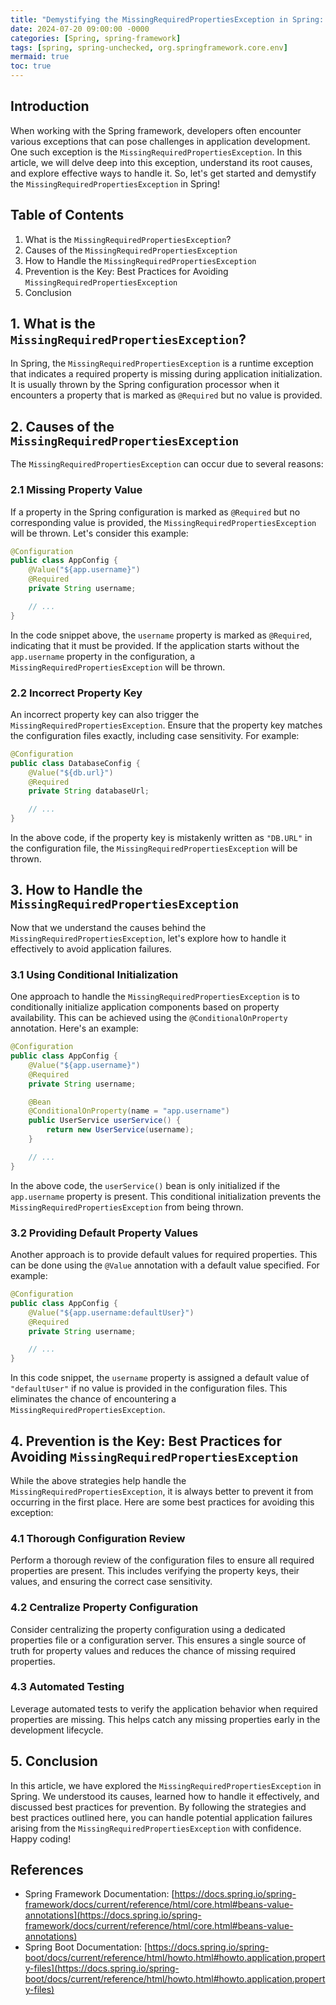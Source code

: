 ```yaml
---
title: "Demystifying the MissingRequiredPropertiesException in Spring: A Comprehensive Guide"
date: 2024-07-20 09:00:00 -0000
categories: [Spring, spring-framework]
tags: [spring, spring-unchecked, org.springframework.core.env]
mermaid: true
toc: true
---
```



## Introduction
When working with the Spring framework, developers often encounter various exceptions that can pose challenges in application development. One such exception is the `MissingRequiredPropertiesException`. In this article, we will delve deep into this exception, understand its root causes, and explore effective ways to handle it. So, let's get started and demystify the `MissingRequiredPropertiesException` in Spring!

## Table of Contents
1. What is the `MissingRequiredPropertiesException`?
2. Causes of the `MissingRequiredPropertiesException`
3. How to Handle the `MissingRequiredPropertiesException`
4. Prevention is the Key: Best Practices for Avoiding `MissingRequiredPropertiesException`
5. Conclusion

## 1. What is the `MissingRequiredPropertiesException`?
In Spring, the `MissingRequiredPropertiesException` is a runtime exception that indicates a required property is missing during application initialization. It is usually thrown by the Spring configuration processor when it encounters a property that is marked as `@Required` but no value is provided.

## 2. Causes of the `MissingRequiredPropertiesException`
The `MissingRequiredPropertiesException` can occur due to several reasons:

### 2.1 Missing Property Value
If a property in the Spring configuration is marked as `@Required` but no corresponding value is provided, the `MissingRequiredPropertiesException` will be thrown. Let's consider this example:

```java
@Configuration
public class AppConfig {
    @Value("${app.username}")
    @Required
    private String username;

    // ...
}
```
In the code snippet above, the `username` property is marked as `@Required`, indicating that it must be provided. If the application starts without the `app.username` property in the configuration, a `MissingRequiredPropertiesException` will be thrown.

### 2.2 Incorrect Property Key
An incorrect property key can also trigger the `MissingRequiredPropertiesException`. Ensure that the property key matches the configuration files exactly, including case sensitivity. For example:

```java
@Configuration
public class DatabaseConfig {
    @Value("${db.url}")
    @Required
    private String databaseUrl;

    // ...
}
```

In the above code, if the property key is mistakenly written as `"DB.URL"` in the configuration file, the `MissingRequiredPropertiesException` will be thrown.

## 3. How to Handle the `MissingRequiredPropertiesException`
Now that we understand the causes behind the `MissingRequiredPropertiesException`, let's explore how to handle it effectively to avoid application failures.

### 3.1 Using Conditional Initialization
One approach to handle the `MissingRequiredPropertiesException` is to conditionally initialize application components based on property availability. This can be achieved using the `@ConditionalOnProperty` annotation. Here's an example:

```java
@Configuration
public class AppConfig {
    @Value("${app.username}")
    @Required
    private String username;

    @Bean
    @ConditionalOnProperty(name = "app.username")
    public UserService userService() {
        return new UserService(username);
    }

    // ...
}
```
In the above code, the `userService()` bean is only initialized if the `app.username` property is present. This conditional initialization prevents the `MissingRequiredPropertiesException` from being thrown.

### 3.2 Providing Default Property Values
Another approach is to provide default values for required properties. This can be done using the `@Value` annotation with a default value specified. For example:

```java
@Configuration
public class AppConfig {
    @Value("${app.username:defaultUser}")
    @Required
    private String username;

    // ...
}
```
In this code snippet, the `username` property is assigned a default value of `"defaultUser"` if no value is provided in the configuration files. This eliminates the chance of encountering a `MissingRequiredPropertiesException`.

## 4. Prevention is the Key: Best Practices for Avoiding `MissingRequiredPropertiesException`
While the above strategies help handle the `MissingRequiredPropertiesException`, it is always better to prevent it from occurring in the first place. Here are some best practices for avoiding this exception:

### 4.1 Thorough Configuration Review
Perform a thorough review of the configuration files to ensure all required properties are present. This includes verifying the property keys, their values, and ensuring the correct case sensitivity.

### 4.2 Centralize Property Configuration
Consider centralizing the property configuration using a dedicated properties file or a configuration server. This ensures a single source of truth for property values and reduces the chance of missing required properties.

### 4.3 Automated Testing
Leverage automated tests to verify the application behavior when required properties are missing. This helps catch any missing properties early in the development lifecycle.

## 5. Conclusion
In this article, we have explored the `MissingRequiredPropertiesException` in Spring. We understood its causes, learned how to handle it effectively, and discussed best practices for prevention. By following the strategies and best practices outlined here, you can handle potential application failures arising from the `MissingRequiredPropertiesException` with confidence. Happy coding!

## References
- Spring Framework Documentation: [https://docs.spring.io/spring-framework/docs/current/reference/html/core.html#beans-value-annotations](https://docs.spring.io/spring-framework/docs/current/reference/html/core.html#beans-value-annotations)
- Spring Boot Documentation: [https://docs.spring.io/spring-boot/docs/current/reference/html/howto.html#howto.application.property-files](https://docs.spring.io/spring-boot/docs/current/reference/html/howto.html#howto.application.property-files)

